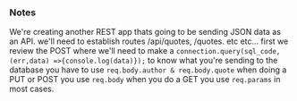 ### Notes
We're creating another REST app thats going to be sending JSON data as an API.
we'll need to establish routes /api/quotes, /quotes. etc etc...
first we review the POST where we'll need to make a `connection.query(sql_code, (err,data) =>{console.log(data)});`
to know what you're sending to the database you have to use `req.body.author & req.body.quote` when doing a PUT or POST you use `req.body` when you do a GET you use `req.params` in most cases. 
